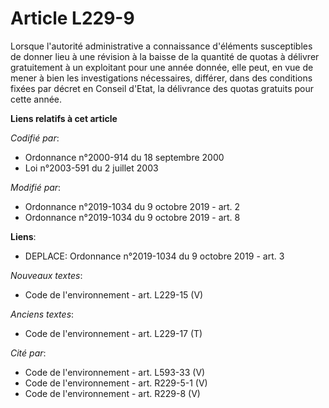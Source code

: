 # Article L229-9

Lorsque l'autorité administrative a connaissance d'éléments susceptibles de donner lieu à une révision à la baisse de la
quantité de quotas à délivrer gratuitement à un exploitant pour une année donnée, elle peut, en vue de mener à bien les
investigations nécessaires, différer, dans des conditions fixées par décret en Conseil d'Etat, la délivrance des quotas
gratuits pour cette année.

**Liens relatifs à cet article**

_Codifié par_:

  - Ordonnance n°2000-914 du 18 septembre 2000
  - Loi n°2003-591 du 2 juillet 2003

_Modifié par_:

  - Ordonnance n°2019-1034 du 9 octobre 2019 - art. 2
  - Ordonnance n°2019-1034 du 9 octobre 2019 - art. 8

**Liens**:

  - DEPLACE: Ordonnance n°2019-1034 du 9 octobre 2019 - art. 3

_Nouveaux textes_:

  - Code de l'environnement - art. L229-15 (V)

_Anciens textes_:

  - Code de l'environnement - art. L229-17 (T)

_Cité par_:

  - Code de l'environnement - art. L593-33 (V)
  - Code de l'environnement - art. R229-5-1 (V)
  - Code de l'environnement - art. R229-8 (V)
